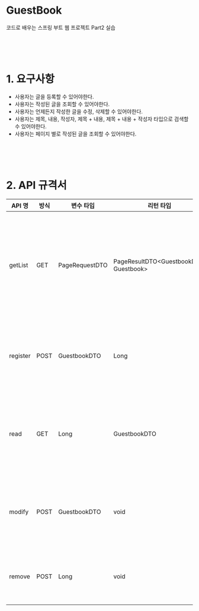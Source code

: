 # GuestBook
코드로 배우는 스프링 부트 웹 프로젝트 Part2 실습
<br /><br /><br /><br /><br />
# 1. 요구사항
* 사용자는 글을 등록할 수 있어야한다.
* 사용자는 작성된 글을 조회할 수 있어야한다.
* 사용자는 언제든지 작성한 글을 수정, 삭제할 수 있어야한다.
* 사용자는 제목, 내용, 작성자, 제목 + 내용, 제목 + 내용 + 작성자 타입으로 검색할 수 있어야한다.
* 사용자는 페이지 별로 작성된 글을 조회할 수 있어야한다.
<br /><br /><br /><br /><br />
# 2. API 규격서
| API 명  | 방식 | 변수 타입 | 리턴 타입  | API 설명 | API 작동원리 |
| ------------- | --------- | ------------- | ------------- | ------------- | ------------- | 
| getList  |  GET  | PageRequestDTO  | PageResultDTO<GuestbookDTO, Guestbook>  | PageRequestDTO에 page 번호와 검색 조건 type, keyword를 서버에게 요청하여 해당 결과를 얻을 수 있다. 이때 결과는 QueryDSL을 이용하여 데이터베이스에서 해당 조건에 맞는 데이터를 추출하여 가져온다. | page=4&type=t&keyword=9 (요청)<br /><br />PageRequestDTO (저장) <br /><br /> PageResultDTO (전달)
| register  | POST  | GuestbookDTO  | Long  |  사용자는 글을 작성하여 서버에 POST 방식으로 DTO 데이터를 전달하고, 서버는 해당 데이터를 Entity로 변환하여 데이터베이스에 저장한다. | title='test', content='test', writer='test' (전달) <br /><br /> GuestbookDTO (저장) <br /><br /> dtoToEntity (데이터 저장)|
| read | GET | Long | GuestbookDTO | 등록된 글을 클릭하면 해당 gno에 맞게 데이터베이스에서 해당 Entity를 DTO로 변환하여 반환해준다. 이때, 해당 gno에 맞는 Entity가 없으면 null을 반환한다. | gno = 123 (요청) <br /><br /> finById (데이터 탐색) <br /><br /> GuestbookDTO (저장 후 전달)
| modify | POST | GuestbookDTO | void | 등록된 글을 수정하여 해당 데이터를 DTO 형태로 저장하여 POST 방식으로 서버에게 전달하면 서버는 DTO를 참조하여 데이터를 수정한다. | title='modify' content='modify' (전달) <br /><br /> GuestbookDTO (저장) <br /><br /> findById (데이터 탐색) <br /><br /> dtoToEntity (수정 후 저장)
| remove | POST | Long | void | 사용자는 작성된 글의 gno를 서버에 전달하여 서버는 해당 gno를 데이터베이스를 탐색하여 찾아 삭제한다. | gno=123 (전달) <br /><br /> deleteById (탐색 후 삭제)
